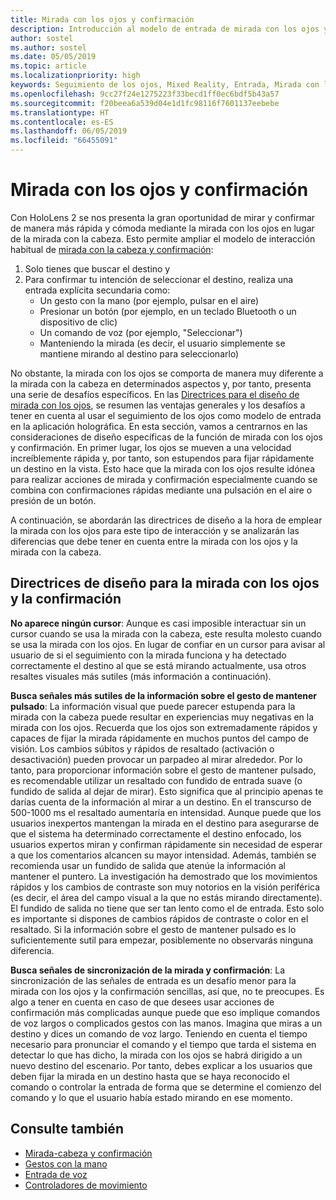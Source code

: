 ```yaml
---
title: Mirada con los ojos y confirmación
description: Introducción al modelo de entrada de mirada con los ojos y confirmación
author: sostel
ms.author: sostel
ms.date: 05/05/2019
ms.topic: article
ms.localizationpriority: high
keywords: Seguimiento de los ojos, Mixed Reality, Entrada, Mirada con los ojos, Enfoque con los ojos, HoloLens 2, Selección basada en la mirada con los ojos
ms.openlocfilehash: 9cc27f24e1275223f33becd1ff0ec6bdf5b43a57
ms.sourcegitcommit: f20beea6a539d04e1d1fc98116f7601137eebebe
ms.translationtype: HT
ms.contentlocale: es-ES
ms.lasthandoff: 06/05/2019
ms.locfileid: "66455091"
---
```

# <a name="eye-gaze-and-commit"></a>Mirada con los ojos y confirmación
Con HoloLens 2 se nos presenta la gran oportunidad de mirar y confirmar de manera más rápida y cómoda mediante la mirada con los ojos en lugar de la mirada con la cabeza. Esto permite ampliar el modelo de interacción habitual de [mirada con la cabeza y confirmación](gaze-and-commit.md): 
1. Solo tienes que buscar el destino y 
2. Para confirmar tu intención de seleccionar el destino, realiza una entrada explícita secundaria como:  
   - Un gesto con la mano (por ejemplo, pulsar en el aire)
   - Presionar un botón (por ejemplo, en un teclado Bluetooth o un dispositivo de clic)
   - Un comando de voz (por ejemplo, "Seleccionar")
   - Manteniendo la mirada (es decir, el usuario simplemente se mantiene mirando al destino para seleccionarlo)

No obstante, la mirada con los ojos se comporta de manera muy diferente a la mirada con la cabeza en determinados aspectos y, por tanto, presenta una serie de desafíos específicos. En las [Directrices para el diseño de mirada con los ojos](eye-tracking.md), se resumen las ventajas generales y los desafíos a tener en cuenta al usar el seguimiento de los ojos como modelo de entrada en la aplicación holográfica. En esta sección, vamos a centrarnos en las consideraciones de diseño específicas de la función de mirada con los ojos y confirmación.
En primer lugar, los ojos se mueven a una velocidad increíblemente rápida y, por tanto, son estupendos para fijar rápidamente un destino en la vista. Esto hace que la mirada con los ojos resulte idónea para realizar acciones de mirada y confirmación especialmente cuando se combina con confirmaciones rápidas mediante una pulsación en el aire o presión de un botón.
   
A continuación, se abordarán las directrices de diseño a la hora de emplear la mirada con los ojos para este tipo de interacción y se analizarán las diferencias que debe tener en cuenta entre la mirada con los ojos y la mirada con la cabeza.

## <a name="design-guidelines-for-eye-gaze-and-commit"></a>Directrices de diseño para la mirada con los ojos y la confirmación

**No aparece ningún cursor**: Aunque es casi imposible interactuar sin un cursor cuando se usa la mirada con la cabeza, este resulta molesto cuando se usa la mirada con los ojos. En lugar de confiar en un cursor para avisar al usuario de si el seguimiento con la mirada funciona y ha detectado correctamente el destino al que se está mirando actualmente, usa otros resaltes visuales más sutiles (más información a continuación).

**Busca señales más sutiles de la información sobre el gesto de mantener pulsado**: La información visual que puede parecer estupenda para la mirada con la cabeza puede resultar en experiencias muy negativas en la mirada con los ojos. Recuerda que los ojos son extremadamente rápidos y capaces de fijar la mirada rápidamente en muchos puntos del campo de visión. Los cambios súbitos y rápidos de resaltado (activación o desactivación) pueden provocar un parpadeo al mirar alrededor. Por lo tanto, para proporcionar información sobre el gesto de mantener pulsado, es recomendable utilizar un resaltado con fundido de entrada suave (o fundido de salida al dejar de mirar). Esto significa que al principio apenas te darías cuenta de la información al mirar a un destino. En el transcurso de 500-1000 ms el resaltado aumentaría en intensidad. Aunque puede que los usuarios inexpertos mantengan la mirada en el destino para asegurarse de que el sistema ha determinado correctamente el destino enfocado, los usuarios expertos miran y confirman rápidamente sin necesidad de esperar a que los comentarios alcancen su mayor intensidad. Además, también se recomienda usar un fundido de salida que atenúe la información al mantener el puntero. La investigación ha demostrado que los movimientos rápidos y los cambios de contraste son muy notorios en la visión periférica (es decir, el área del campo visual a la que no estás mirando directamente). El fundido de salida no tiene que ser tan lento como el de entrada. Esto solo es importante si dispones de cambios rápidos de contraste o color en el resaltado. Si la información sobre el gesto de mantener pulsado es lo suficientemente sutil para empezar, posiblemente no observarás ninguna diferencia.

**Busca señales de sincronización de la mirada y confirmación**: La sincronización de las señales de entrada es un desafío menor para la mirada con los ojos y la confirmación sencillas, así que, no te preocupes. Es algo a tener en cuenta en caso de que desees usar acciones de confirmación más complicadas aunque puede que eso implique comandos de voz largos o complicados gestos con las manos. Imagina que miras a un destino y dices un comando de voz largo. Teniendo en cuenta el tiempo necesario para pronunciar el comando y el tiempo que tarda el sistema en detectar lo que has dicho, la mirada con los ojos se habrá dirigido a un nuevo destino del escenario. Por tanto, debes explicar a los usuarios que deben fijar la mirada en un destino hasta que se haya reconocido el comando o controlar la entrada de forma que se determine el comienzo del comando y lo que el usuario había estado mirando en ese momento.

## <a name="see-also"></a>Consulte también
* [Mirada-cabeza y confirmación](gaze-and-commit.md)
* [Gestos con la mano](gestures.md)
* [Entrada de voz](voice-design.md)
* [Controladores de movimiento](motion-controllers.md)
